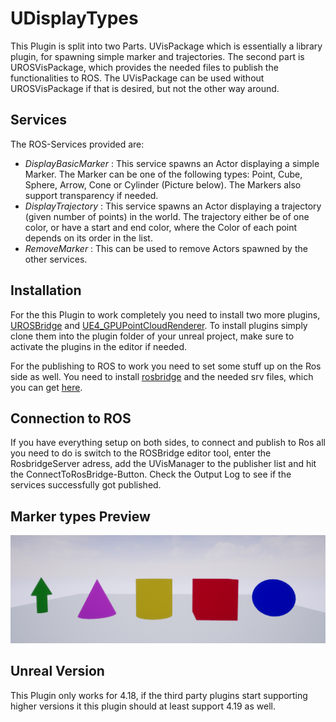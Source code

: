 # UDisplayTypes
This Plugin is split into two Parts. UVisPackage which is essentially a library plugin, for spawning simple marker and trajectories. The second part is UROSVisPackage, which provides the needed files to publish the functionalities to ROS. The UVisPackage can be used without UROSVisPackage if that is desired, but not the other way around.

## Services
The ROS-Services provided are:
  * *DisplayBasicMarker* : This service spawns an Actor displaying a simple Marker. The Marker can be one of the following types: Point, Cube, Sphere, Arrow, Cone or Cylinder (Picture below). The Markers also support transparency if needed.
  * *DisplayTrajectory* : This service spawns an Actor displaying a trajectory (given number of points) in the world. The trajectory either be of one color, or have a start and end color, where the Color of each point depends on its order in the list.
  * *RemoveMarker* : This can be used to remove Actors spawned by the other services.

## Installation

For the this Plugin to work completely you need to install two more plugins, [UROSBridge](https://github.com/robcog-iai/UROSBridge) and [UE4_GPUPointCloudRenderer](https://github.com/hausfrau87/UE4_GPUPointCloudRenderer). To install plugins simply clone them into the plugin folder of your unreal project, make sure to activate the plugins in the editor if needed.

For the publishing to ROS to work you need to set some stuff up on the Ros side as well.
You need to install [rosbridge](http://wiki.ros.org/rosbridge_suite) and the needed srv files, which you can get [here](https://github.com/robcog-iai/unreal_ros_pkgs).

## Connection to ROS
If you have everything setup on both sides, to connect and publish to Ros all you need to do is switch to the ROSBridge editor tool, enter the RosbridgeServer adress, add the UVisManager to the publisher list and hit the ConnectToRosBridge-Button. Check the Output Log to see if the services successfully got published.

## Marker types Preview
![BasicMarkerTypes](https://raw.githubusercontent.com/bjoernveit/UDisplayTypes/gsoc18/Resources/BasicMarkerPreview.PNG "BasicMarkerTypes")


## Unreal Version
This Plugin only works for 4.18, if the third party plugins start supporting higher versions it this plugin should at least support 4.19 as well.